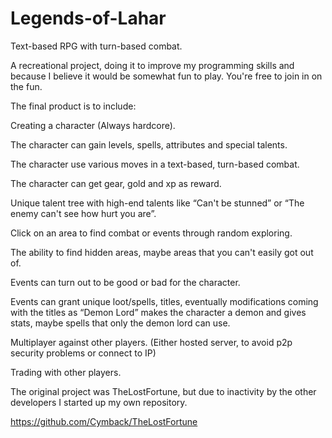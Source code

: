 # Legends-of-Lahar
Text-based RPG with turn-based combat.


A recreational project, doing it to improve my programming skills and because I believe it would be somewhat fun to play.
You're free to join in on the fun.

The final product is to include:

Creating a character (Always hardcore).

The character can gain levels, spells, attributes and special talents.

The character use various moves in a text-based, turn-based combat.

The character can get gear, gold and xp as reward.

Unique talent tree with high-end talents like “Can't be stunned” or “The enemy can't see how hurt you are”.

Click on an area to find combat or events through random exploring.

The ability to find hidden areas, maybe areas that you can't easily got out of.

Events can turn out to be good or bad for the character.

Events can grant unique loot/spells, titles, eventually modifications coming with the titles as “Demon Lord” makes the character a demon and gives stats, maybe spells that only the demon lord can use.

Multiplayer against other players. (Either hosted server, to avoid p2p security problems or connect to IP)

Trading with other players.




The original project was TheLostFortune, but due to inactivity by the other developers I started up my own repository.

https://github.com/Cymback/TheLostFortune

